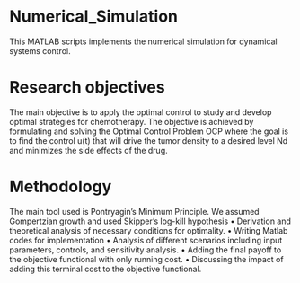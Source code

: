 # Numerical_Simulation
This MATLAB scripts implements the numerical simulation for dynamical systems control. 

# Research objectives
The main objective is to apply the optimal control to study and develop optimal
strategies for chemotherapy. The objective is achieved by formulating and solving the Optimal
Control Problem OCP where the goal is to find the control u(t) that will drive the tumor
density to a desired level Nd and minimizes the side effects of the drug.

# Methodology
The main tool used is Pontryagin’s Minimum Principle. We assumed Gompertzian
growth and used Skipper’s log-kill hypothesis
• Derivation and theoretical analysis of necessary conditions for optimality.
• Writing Matlab codes for implementation
• Analysis of different scenarios including input parameters, controls, and sensitivity
analysis.
• Adding the final payoff to the objective functional with only running cost.
• Discussing the impact of adding this terminal cost to the objective functional.
